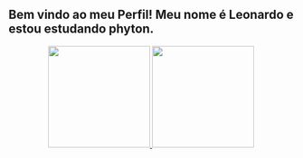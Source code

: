 ## Bem vindo ao meu Perfil! Meu nome é Leonardo e estou estudando phyton.
<div align="center">
  <a href="https://github.com/LeonardoDaSilvaBrandao">
  <img height="180em" src="https://github-readme-stats.vercel.app/api?username=LeonardoDaSilvaBrandao&show_icons=true&theme=dark&include_all_commits=true&count_private=true"/>
  <img height="180em" src="https://github-readme-stats.vercel.app/api/top-langs/?username=LeonardoDaSilvaBrandao&layout=compact&langs_count=7&theme=dark"/>
</div>
